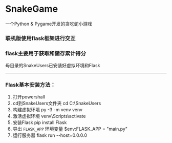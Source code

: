 # SnakeGame
一个Python &amp; Pygame开发的贪吃蛇小游戏

### 联机版使用flask框架进行交互

### flask主要用于获取和储存累计得分

母目录的SnakeUsers已安装好虚拟环境和Flask

------

### Flask基本安装方法：

1. 打开powershall
2. cd到SnakeUsers文件夹 cd C:\SnakeUsers
3. 构建虚拟环境 py -3 -m venv venv
4. 激活虚拟环境 venv\Scripts\activate
5. 安装Flask pip install Flask
6. 导出 `FLASK_APP` 环境变量 $env:FLASK_APP = "main.py"
7. 运行服务器 flask run --host=0.0.0.0
